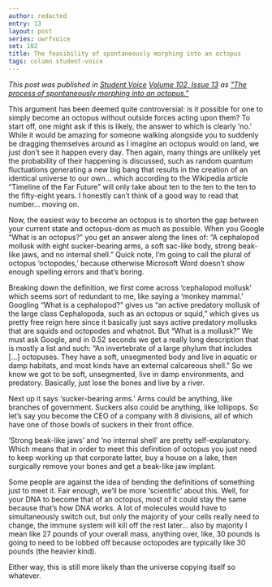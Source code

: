 ```yaml
---
author: redacted
entry: 13
layout: post
series: uwrfvoice
set: 102
title: The feasibility of spontaneously morphing into an octopus
tags: column student-voice
---
```


*This post was published in [Student Voice](http://uwrfvoice.com) [Volume 102,
Issue 13](http://uwrfvoice.com/pdf/160205studentvoice.pdf) as ["The process of
spontaneously morphing into an octopus."](http://uwrfvoice.com/etcetera/15704)*

This argument has been deemed quite controversial: is it possible for one to
simply become an octopus without outside forces acting upon them? To start off,
one might ask if this is likely, the answer to which is clearly ‘no.’ While it
would be amazing for someone walking alongside you to suddenly be dragging
themselves around as I imagine an octopus would on land, we just don’t see it
happen every day. Then again, many things are unlikely yet the probability of
their happening is discussed, such as random quantum fluctuations generating a
new big bang that results in the creation of an identical universe to our own…
which according to the Wikipedia article “Timeline of the Far Future” will only
take about ten to the ten to the ten to the fifty-eight years. I honestly can’t
think of a good way to read that number… moving on.

Now, the easiest way to become an octopus is to shorten the gap between your
current state and octopus-dom as much as possible. When you Google “What is an
octopus?” you get an answer along the lines of: “A cephalopod mollusk with eight
sucker-bearing arms, a soft sac-like body, strong beak-like jaws, and no
internal shell.” Quick note, I’m going to call the plural of octopus
‘octopodes,’ because otherwise Microsoft Word doesn’t show enough spelling
errors and that’s boring.

Breaking down the definition, we first come across ‘cephalopod mollusk’ which
seems sort of redundant to me, like saying a ‘monkey mammal.’ Googling “What is
a cephalopod?” gives us “an active predatory mollusk of the large class
Cephalopoda, such as an octopus or squid,” which gives us pretty free reign here
since it basically just says active predatory mollusks that are squids and
octopodes and whatnot. But “What is a mollusk?” We must ask Google, and in 0.52
seconds we get a really long description that is mostly a list and such: “An
invertebrate of a large phylum that includes […] octopuses. They have a soft,
unsegmented body and live in aquatic or damp habitats, and most kinds have an
external calcareous shell.” So we know we got to be soft, unsegmented, live in
damp environments, and predatory. Basically, just lose the bones and live by a
river.

Next up it says ‘sucker-bearing arms.’ Arms could be anything, like branches of
government. Suckers also could be anything, like lollipops. So let’s say you
become the CEO of a company with 8 divisions, all of which have one of those
bowls of suckers in their front office.

‘Strong beak-like jaws’ and ‘no internal shell’ are pretty self-explanatory.
Which means that in order to meet this definition of octopus you just need to
keep working up that corporate latter, buy a house on a lake, then surgically
remove your bones and get a beak-like jaw implant.

Some people are against the idea of bending the definitions of something just to
meet it. Fair enough, we’ll be more ‘scientific’ about this. Well, for your DNA
to become that of an octopus, most of it could stay the same because that’s how
DNA works. A lot of molecules would have to simultaneously switch out, but only
the majority of your cells really need to change, the immune system will kill
off the rest later… also by majority I mean like 27 pounds of your overall mass,
anything over, like, 30 pounds is going to need to be lobbed off because
octopodes are typically like 30 pounds (the heavier kind).

Either way, this is still more likely than the universe copying itself so
whatever.
